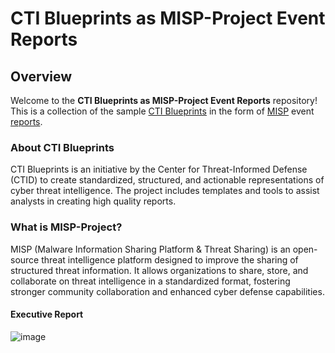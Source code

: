 # CTI Blueprints as MISP-Project Event Reports

## Overview

Welcome to the **CTI Blueprints as MISP-Project Event Reports** repository! This is a collection of the sample [CTI Blueprints](https://github.com/center-for-threat-informed-defense/cti-blueprints) in the form of [MISP]([url](https://github.com/MISP)) event [reports](https://www.misp-project.org/2020/10/08/Event-Reports.html/).

### About CTI Blueprints

CTI Blueprints is an initiative by the Center for Threat-Informed Defense (CTID) to create standardized, structured, and actionable representations of cyber threat intelligence. The project includes templates and tools to assist analysts in creating high quality reports.

### What is MISP-Project?

MISP (Malware Information Sharing Platform & Threat Sharing) is an open-source threat intelligence platform designed to improve the sharing of structured threat information. It allows organizations to share, store, and collaborate on threat intelligence in a standardized format, fostering stronger community collaboration and enhanced cyber defense capabilities.

#### Executive Report
![image](https://github.com/xg5-simon/misp-cti-blueprint/assets/8979648/d98c5918-7188-4a27-8b49-ae1bc6d5a93d)
